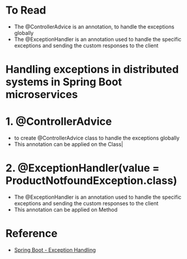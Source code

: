 # To Read
* The @ControllerAdvice is an annotation, to handle the exceptions globally
* The @ExceptionHandler is an annotation used to handle the specific exceptions and sending the custom responses to the client

# Handling exceptions in distributed systems in Spring Boot microservices
# 1. @ControllerAdvice
* to create @ControllerAdvice class to handle the exceptions globally
* This annotation can be applied on the Class|
# 2. @ExceptionHandler(value = ProductNotfoundException.class)
* The @ExceptionHandler is an annotation used to handle the specific exceptions and sending the custom responses to the client
* This annotation can be applied on Method

# Reference
* [Spring Boot - Exception Handling](https://www.tutorialspoint.com/spring_boot/spring_boot_exception_handling.htm#:~:text=The%20Controller%20Advice%20class%20to,methods%20in%20this%20class%20file.&text=The%20Product%20Service%20API%20controller,it%20throws%20the%20ProductNotFoundException%20class.)
